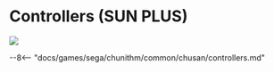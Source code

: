 # Controllers (SUN PLUS)
<img src="/img/chunithm/sdhd/sunplus.png">

--8<-- "docs/games/sega/chunithm/common/chusan/controllers.md"

